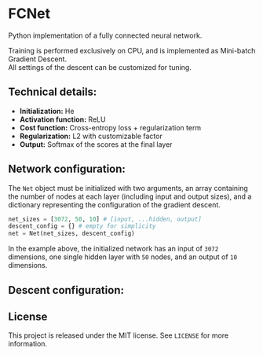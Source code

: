 # FCNet
Python implementation of a fully connected neural network.

Training is performed exclusively on CPU, and is implemented as Mini-batch Gradient Descent.\
All settings of the descent can be customized for tuning.

## Technical details:
- **Initialization:** He
- **Activation function:** ReLU
- **Cost function:** Cross-entropy loss + regularization term
- **Regularization:** L2 with customizable factor
- **Output:** Softmax of the scores at the final layer

## Network configuration:
The `Net` object must be initialized with two arguments, an array containing the number of nodes at each layer (including input and output sizes), and a dictionary representing the configuration of the gradient descent.
```Python
net_sizes = [3072, 50, 10] # [input, ...hidden, output]
descent_config = {} # empty for simplicity
net = Net(net_sizes, descent_config)
```
In the example above, the initialized network has an input of `3072` dimensions, one single hidden layer with `50` nodes, and an output of `10` dimensions.

## Descent configuration:

## License
This project is released under the MIT license. See `LICENSE` for more information.
